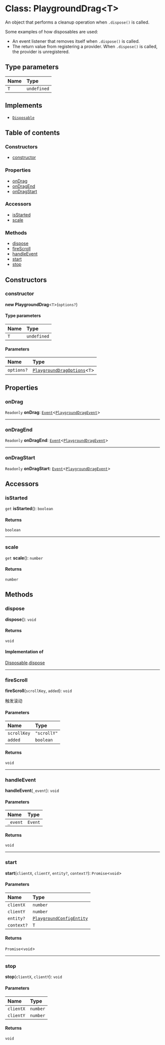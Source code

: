 # Class: PlaygroundDrag\<T>

An object that performs a cleanup operation when `.dispose()` is called.

Some examples of how disposables are used:

* An event listener that removes itself when `.dispose()` is called.
* The return value from registering a provider. When `.dispose()` is called, the provider is unregistered.

## Type parameters

| Name | Type |
| :------ | :------ |
| `T` | `undefined` |

## Implements

* [`Disposable`](/auto-docs/playground-react/interfaces/Disposable-1.md)

## Table of contents

### Constructors

* [constructor](/auto-docs/playground-react/classes/PlaygroundDrag-1.md#constructor)

### Properties

* [onDrag](/auto-docs/playground-react/classes/PlaygroundDrag-1.md#ondrag)
* [onDragEnd](/auto-docs/playground-react/classes/PlaygroundDrag-1.md#ondragend)
* [onDragStart](/auto-docs/playground-react/classes/PlaygroundDrag-1.md#ondragstart)

### Accessors

* [isStarted](/auto-docs/playground-react/classes/PlaygroundDrag-1.md#isstarted)
* [scale](/auto-docs/playground-react/classes/PlaygroundDrag-1.md#scale)

### Methods

* [dispose](/auto-docs/playground-react/classes/PlaygroundDrag-1.md#dispose)
* [fireScroll](/auto-docs/playground-react/classes/PlaygroundDrag-1.md#firescroll)
* [handleEvent](/auto-docs/playground-react/classes/PlaygroundDrag-1.md#handleevent)
* [start](/auto-docs/playground-react/classes/PlaygroundDrag-1.md#start)
* [stop](/auto-docs/playground-react/classes/PlaygroundDrag-1.md#stop)

## Constructors

### constructor

**new PlaygroundDrag**<`T`>(`options?`)

#### Type parameters

| Name | Type |
| :------ | :------ |
| `T` | `undefined` |

#### Parameters

| Name | Type |
| :------ | :------ |
| `options?` | [`PlaygroundDragOptions`](/auto-docs/playground-react/interfaces/PlaygroundDragOptions.md)<`T`> |

## Properties

### onDrag

`Readonly` **onDrag**: [`Event`](/auto-docs/playground-react/interfaces/Event-1.md)<[`PlaygroundDragEvent`](/auto-docs/playground-react/interfaces/PlaygroundDragEvent.md)>

***

### onDragEnd

`Readonly` **onDragEnd**: [`Event`](/auto-docs/playground-react/interfaces/Event-1.md)<[`PlaygroundDragEvent`](/auto-docs/playground-react/interfaces/PlaygroundDragEvent.md)>

***

### onDragStart

`Readonly` **onDragStart**: [`Event`](/auto-docs/playground-react/interfaces/Event-1.md)<[`PlaygroundDragEvent`](/auto-docs/playground-react/interfaces/PlaygroundDragEvent.md)>

## Accessors

### isStarted

`get` **isStarted**(): `boolean`

#### Returns

`boolean`

***

### scale

`get` **scale**(): `number`

#### Returns

`number`

## Methods

### dispose

**dispose**(): `void`

#### Returns

`void`

#### Implementation of

[Disposable](/auto-docs/playground-react/interfaces/Disposable-1.md).[dispose](/auto-docs/playground-react/interfaces/Disposable-1.md#dispose)

***

### fireScroll

**fireScroll**(`scrollKey`, `added`): `void`

触发滚动

#### Parameters

| Name | Type |
| :------ | :------ |
| `scrollKey` | `"scrollY"` | `"scrollX"` |
| `added` | `boolean` |

#### Returns

`void`

***

### handleEvent

**handleEvent**(`_event`): `void`

#### Parameters

| Name | Type |
| :------ | :------ |
| `_event` | `Event` |

#### Returns

`void`

***

### start

**start**(`clientX`, `clientY`, `entity?`, `context?`): `Promise`<`void`>

#### Parameters

| Name | Type |
| :------ | :------ |
| `clientX` | `number` |
| `clientY` | `number` |
| `entity?` | [`PlaygroundConfigEntity`](/auto-docs/playground-react/classes/PlaygroundConfigEntity.md) |
| `context?` | `T` |

#### Returns

`Promise`<`void`>

***

### stop

**stop**(`clientX`, `clientY`): `void`

#### Parameters

| Name | Type |
| :------ | :------ |
| `clientX` | `number` |
| `clientY` | `number` |

#### Returns

`void`
